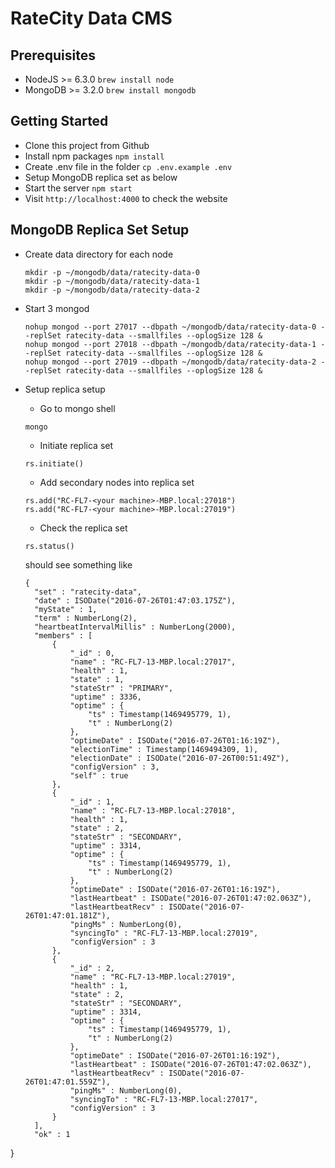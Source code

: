 # RateCity Data CMS

## Prerequisites

* NodeJS >= 6.3.0  `brew install node`
* MongoDB >= 3.2.0  `brew install mongodb`


## Getting Started

* Clone this project from Github
* Install npm packages `npm install`
* Create .env file in the folder `cp .env.example .env`
* Setup MongoDB replica set as below
* Start the server `npm start`
* Visit `http://localhost:4000` to check the website


## MongoDB Replica Set Setup

* Create data directory for each node  
  ```
  mkdir -p ~/mongodb/data/ratecity-data-0
  mkdir -p ~/mongodb/data/ratecity-data-1
  mkdir -p ~/mongodb/data/ratecity-data-2
  ```

* Start 3 mongod
  ```
  nohup mongod --port 27017 --dbpath ~/mongodb/data/ratecity-data-0 --replSet ratecity-data --smallfiles --oplogSize 128 &
  nohup mongod --port 27018 --dbpath ~/mongodb/data/ratecity-data-1 --replSet ratecity-data --smallfiles --oplogSize 128 &
  nohup mongod --port 27019 --dbpath ~/mongodb/data/ratecity-data-2 --replSet ratecity-data --smallfiles --oplogSize 128 &
  ```

* Setup replica setup
  - Go to mongo shell
  ```
  mongo
  ```
  
  - Initiate replica set 
  ```
  rs.initiate()
  ```
  
  - Add secondary nodes into replica set
  ```
  rs.add("RC-FL7-<your machine>-MBP.local:27018")
  rs.add("RC-FL7-<your machine>-MBP.local:27019")
  ```

  - Check the replica set
  ```
  rs.status()
  ```
    
  should see something like
  ```
  {
	"set" : "ratecity-data",
	"date" : ISODate("2016-07-26T01:47:03.175Z"),
	"myState" : 1,
	"term" : NumberLong(2),
	"heartbeatIntervalMillis" : NumberLong(2000),
	"members" : [
		{
			"_id" : 0,
			"name" : "RC-FL7-13-MBP.local:27017",
			"health" : 1,
			"state" : 1,
			"stateStr" : "PRIMARY",
			"uptime" : 3336,
			"optime" : {
				"ts" : Timestamp(1469495779, 1),
				"t" : NumberLong(2)
			},
			"optimeDate" : ISODate("2016-07-26T01:16:19Z"),
			"electionTime" : Timestamp(1469494309, 1),
			"electionDate" : ISODate("2016-07-26T00:51:49Z"),
			"configVersion" : 3,
			"self" : true
		},
		{
			"_id" : 1,
			"name" : "RC-FL7-13-MBP.local:27018",
			"health" : 1,
			"state" : 2,
			"stateStr" : "SECONDARY",
			"uptime" : 3314,
			"optime" : {
				"ts" : Timestamp(1469495779, 1),
				"t" : NumberLong(2)
			},
			"optimeDate" : ISODate("2016-07-26T01:16:19Z"),
			"lastHeartbeat" : ISODate("2016-07-26T01:47:02.063Z"),
			"lastHeartbeatRecv" : ISODate("2016-07-26T01:47:01.181Z"),
			"pingMs" : NumberLong(0),
			"syncingTo" : "RC-FL7-13-MBP.local:27019",
			"configVersion" : 3
		},
		{
			"_id" : 2,
			"name" : "RC-FL7-13-MBP.local:27019",
			"health" : 1,
			"state" : 2,
			"stateStr" : "SECONDARY",
			"uptime" : 3314,
			"optime" : {
				"ts" : Timestamp(1469495779, 1),
				"t" : NumberLong(2)
			},
			"optimeDate" : ISODate("2016-07-26T01:16:19Z"),
			"lastHeartbeat" : ISODate("2016-07-26T01:47:02.063Z"),
			"lastHeartbeatRecv" : ISODate("2016-07-26T01:47:01.559Z"),
			"pingMs" : NumberLong(0),
			"syncingTo" : "RC-FL7-13-MBP.local:27017",
			"configVersion" : 3
		}
	],
	"ok" : 1
}
  ```
